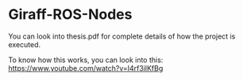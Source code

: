 # Giraff-ROS-Nodes

You can look into thesis.pdf for complete details of how the project is executed.

To know how this works, you can look into this: https://www.youtube.com/watch?v=I4rf3ilKfBg 
